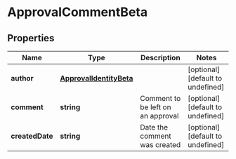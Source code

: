 # ApprovalCommentBeta

## Properties

Name | Type | Description | Notes
------------ | ------------- | ------------- | -------------
**author** | [**ApprovalIdentityBeta**](ApprovalIdentityBeta.md) |  | [optional] [default to undefined]
**comment** | **string** | Comment to be left on an approval | [optional] [default to undefined]
**createdDate** | **string** | Date the comment was created | [optional] [default to undefined]

